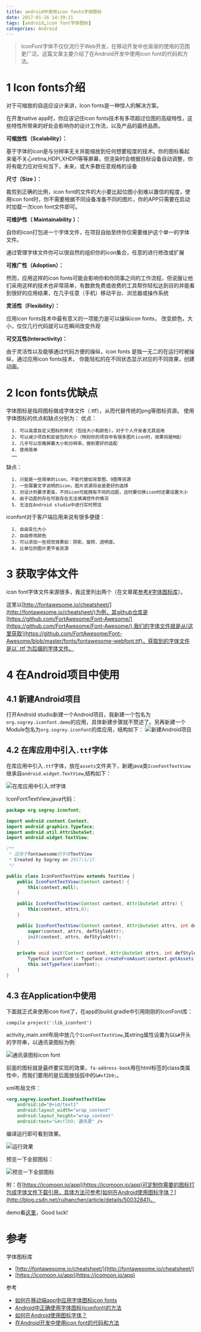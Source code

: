 ```yaml
---
title: android中使用icon fonts字体图标
date: 2017-01-16 14:39:21
tags: [android,icon font字体图标]
categories: Android
---
```


> IconFont字体不仅仅流行于Web开发，在移动开发中也渐渐的使用的范围更广泛。这篇文章主要介绍了在Android开发中使用icon font的代码和方法。

<!-- more -->
# 1 Icon fonts介绍

对于可缩放的自适应设计来讲，Icon fonts是一种惊人的解决方案。

在开发native app时，你应该记住icon fonts技术有多项超过位图的高级特性，这些特性所带来的好处会影响你的设计工作流，以及产品的最终品质。

**可缩放性（Scalability）：**

基于字体的icon是与分辨率无关并能缩放到任何想要程度的技术。你的图标看起来毫不关心retina,HDPI,XHDPI等等屏幕，但渲染时会根据目标设备自动调整，你将有能力应对任何当下，未来，或大多数任意规格的设备

**尺寸（Size ）：**

裁剪到正确的比例，icon font的文件的大小要比起位图小到难以置信的程度，使用icon font时，你不需要根据不同设备准备不同的图片，你的APP只需要在启动时加载一次icon font文件即可。

**可维护性（ Maintainability ）：**

自你的icon打包进一个字体文件，在项目自始至终你仅需要维护这个单一的字体文件。

通过管理字体文件你可以很自然的组织你的icon集合，任意的进行修改或扩展

**可推广性（Adoption）：**

然而，应用这样的icon fonts可能会影响你和你同事之间的工作流程，但说服让他们采用这样的技术也非常简单，有数款免费或收费的工具帮你轻松达到目的并能看到很好的应用结果，在几乎任意（手机）移动平台、浏览器或操作系统

**灵活性（Flexibility）：**

应用icon fonts技术中最有意义的一项能力是可以操纵icon fonts， 改变颜色，大小，仅仅几行代码就可以在瞬间改变外观

**可交互性(Interactivity)：**

由于灵活性以及能够通过代码方便的操纵，icon fonts 是独一无二的在运行时被操纵，通过应用icon fonts技术， 你能轻松的在不同状态显示对应的不同效果，创建动画。

# 2 Icon fonts优缺点

字体图标是指将图标做成字体文件（.ttf），从而代替传统的png等图标资源。
使用字体图标的优点和缺点分别为： 
优点： 

      1. 可以高度自定义图标的样式（包括大小和颜色)，对于个人开发者尤其适用 
      2. 可以减少项目和安装包的大小（特别你的项目中有很多图片icon时，效果将是M级） 
      3. 几乎可以忽略屏幕大小和分辨率，做到更好的适配
      4. 使用简单 
      …… 
缺点： 

      1. 只能是一些简单的icon，不能代替如背景图、9图等资源 
      2. 一些需要文字说明的icon，图片资源将会是更好的选择 
      3. 对设计的要求更高，不同icon可能拥有不同的边距，这时要切换icon时还要设置大小 
      4. 由于边距的存在可能存在无法填满控件的情况 
      5. 无法在Android studio中进行实时预览

iconfont对于客户端应用来说有很多便捷：

      1. 自由变化大小
      2. 自由修改颜色
      3. 可以添加一些视觉效果如：阴影、旋转、透明度。
      4. 比单位的图片更节省资源

# 3 获取字体文件
icon font字体文件来源很多，我这里列出两个（在文章尾[参考#字体图标库](#参考)）。

这里以[http://fontawesome.io/cheatsheet/](http://fontawesome.io/cheatsheet/)为例，其github仓库是[https://github.com/FortAwesome/Font-Awesome/](https://github.com/FortAwesome/Font-Awesome/),我们的字体文件就是从[这里获取](https://github.com/FortAwesome/Font-Awesome/blob/master/fonts/fontawesome-webfont.ttf)，获取到的字体文件是以`.ttf`为后缀的字体文件。

# 4 在Android项目中使用
## 4.1 新建Android项目
打开Android studio新建一个Android项目，我新建一个包名为`org.sogrey.iconfont.demo`的应用，具体新建步骤就不赘述了。另再新建一个Module包名为`org.sogrey.iconfont`的库应用，结构如下：
![新建Android项目](https://cdn.jsdelivr.net/gh/sogrey/cdn/imgs/2017-01-17_001301.jpg)

## 4.2 在库应用中引入`.ttf`字体
在库应用中引入`.ttf`字体，放在`assets`文件夹下，新建java类`IconFontTextView`继承自`android.widget.TextView`,结构如下：

![在库应用中引入`.ttf`字体](https://cdn.jsdelivr.net/gh/sogrey/cdn/imgs/2017-01-17_002541.jpg)

IconFontTextView.java代码：

```java
package org.sogrey.iconfont;

import android.content.Context;
import android.graphics.Typeface;
import android.util.AttributeSet;
import android.widget.TextView;

/**
 * 适用于fontawesome的字体TextView
 * Created by Sogrey on 2017/1/17.
 */

public class IconFontTextView extends TextView {
    public IconFontTextView(Context context) {
        this(context,null);
    }

    public IconFontTextView(Context context, AttributeSet attrs) {
        this(context, attrs,0);
    }

    public IconFontTextView(Context context, AttributeSet attrs, int defStyleAttr) {
        super(context, attrs, defStyleAttr);
        init(context, attrs, defStyleAttr);
    }

    private void init(Context context, AttributeSet attrs, int defStyleAttr) {
        Typeface iconfont = Typeface.createFromAsset(context.getAssets(), "fontawesome-webfont.ttf");
        this.setTypeface(iconfont);
    }
}
```

## 4.3 在Application中使用
下面就正式来使用icon font了，在app的build.gradle中引用刚刚的IconFont库：

	compile project(':lib_iconfont')

activity_main.xml布局中放几个`IconFontTextView`,其string属性设置为以`&#`开头的字符串，以通讯录图标为例:

![通讯录图标icon font](https://cdn.jsdelivr.net/gh/sogrey/cdn/imgs/2017-01-17_003852.jpg)

前面的图标就是最终要实现的效果，`fa-address-book`用在html标签的class类属性中，而我们要用的是后面放括弧中的`&#xf2b9;`。

xml布局文件：

```xml
<org.sogrey.iconfont.IconFontTextView
    android:id="@+id/text1"
    android:layout_width="wrap_content"
    android:layout_height="wrap_content"
    android:text="&#xf2b9; 通讯录" />
```

编译运行即可看到效果。

![运行效果](https://cdn.jsdelivr.net/gh/sogrey/cdn/imgs/2017-01-17_005941.jpg)

预览一下全部图标：

![预览一下全部图标](https://cdn.jsdelivr.net/gh/sogrey/cdn/imgs/2017-01-17_010816.jpg)

附：在[https://icomoon.io/app](https://icomoon.io/app)可定制你需要的图标打包成字体文件下载引用，具体方法可参考[如何在Android使用图标字体？](http://blog.csdn.net/ruihanchen/article/details/50032841)。

demo看[这里](https://github.com/Sogrey/IconFontTextView)，Good luck!




# 参考

字体图标库

* [http://fontawesome.io/cheatsheet/](http://fontawesome.io/cheatsheet/)
* [https://icomoon.io/app](https://icomoon.io/app)

参考

* [如何在移动端app中应用字体图标icon fonts](http://www.tuicool.com/articles/Mn2ARv)
* [Android中正确使用字体图标(iconfont)的方法](http://www.jb51.net/article/94880.htm)
* [如何在Android使用图标字体？](http://blog.csdn.net/ruihanchen/article/details/50032841)
* [在Android开发中使用icon font的代码和方法](http://www.weste.net/2013/12-13/94695.html)